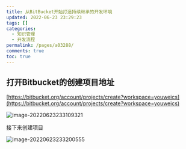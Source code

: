 ```yaml
---
title: 从BitBucket开始打造持续继承的开发环境
updated: 2022-06-23 23:29:23
tags: []
categories:
  - 知识管理
  - 开发流程
permalink: /pages/a03288/
comments: true
toc: true
---
```

## 打开Bitbucket的创建项目地址

[https://bitbucket.org/account/projects/create?workspace=youweics](https://bitbucket.org/account/projects/create?workspace=youweics)

![image-20220623233109321](https://img1.terwer.space/20220623233109.png)

接下来创建项目

![image-20220623233200555](https://img1.terwer.space/20220623233201.png)